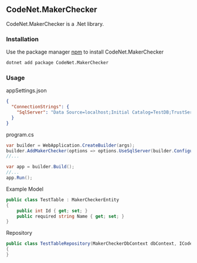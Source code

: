 ## CodeNet.MakerChecker

CodeNet.MakerChecker is a .Net library.

### Installation

Use the package manager [npm](https://www.nuget.org/packages/CodeNet.MakerChecker/) to install CodeNet.MakerChecker

```bash
dotnet add package CodeNet.MakerChecker
```

### Usage
appSettings.json
```json
{
  "ConnectionStrings": {
    "SqlServer": "Data Source=localhost;Initial Catalog=TestDB;TrustServerCertificate=true"
  }
}
```
program.cs
```csharp
var builder = WebApplication.CreateBuilder(args);
builder.AddMakerChecker(options => options.UseSqlServer(builder.Configuration.GetConnectionString("SqlServer")), "Identity");
//...

var app = builder.Build();
//...
app.Run();
```

Example Model
```csharp
public class TestTable : MakerCheckerEntity
{
    public int Id { get; set; }
    public required string Name { get; set; }
}
```
Repository
```csharp
public class TestTableRepository(MakerCheckerDbContext dbContext, ICodeNetContext identityContext) : MakerCheckerRepository<TestTable>(dbContext, identityContext)
{
}
```
